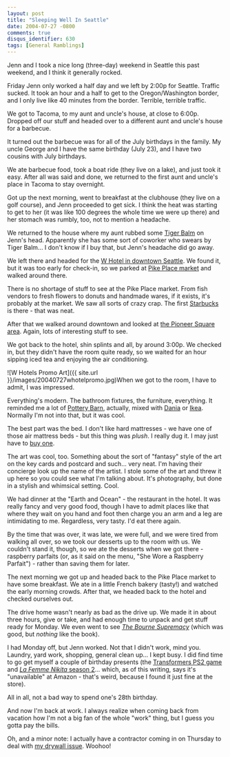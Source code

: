 ```yaml
---
layout: post
title: "Sleeping Well In Seattle"
date: 2004-07-27 -0800
comments: true
disqus_identifier: 630
tags: [General Ramblings]
---
```

Jenn and I took a nice long (three-day) weekend in Seattle this past
weekend, and I think it generally rocked.

 Friday Jenn only worked a half day and we left by 2:00p for Seattle.
Traffic sucked. It took an hour and a half to get to the
Oregon/Washington border, and I only live like 40 minutes from the
border. Terrible, terrible traffic.

 We got to Tacoma, to my aunt and uncle's house, at close to 6:00p.
Dropped off our stuff and headed over to a different aunt and uncle's
house for a barbecue.

 It turned out the barbecue was for all of the July birthdays in the
family. My uncle George and I have the same birthday (July 23), and I
have two cousins with July birthdays.

 We ate barbecue food, took a boat ride (they live on a lake), and just
took it easy. After all was said and done, we returned to the first aunt
and uncle's place in Tacoma to stay overnight.

 Got up the next morning, went to breakfast at the clubhouse (they live
on a golf course), and Jenn proceeded to get sick. I think the heat was
starting to get to her (it was like 100 degrees the whole time we were
up there) and her stomach was rumbly, too, not to mention a headache.

 We returned to the house where my aunt rubbed some [Tiger
Balm](http://www.tigerbalm.com/) on Jenn's head. Apparently she has some
sort of coworker who swears by Tiger Balm... I don't know if I buy that,
but Jenn's headache did go away.

 We left there and headed for the [W Hotel in downtown
Seattle](http://www.starwood.com/whotels/search/hotel_detail.html?propertyID=1154).
We found it, but it was too early for check-in, so we parked at [Pike
Place market](http://www.pikeplacemarket.org/) and walked around there.

 There is no shortage of stuff to see at the Pike Place market. From
fish vendors to fresh flowers to donuts and handmade wares, if it
exists, it's probably at the market. We saw all sorts of crazy crap. The
first [Starbucks](http://www.starbucks.com/) is there - that was neat.

 After that we walked around downtown and looked at [the Pioneer Square
area](http://www.cityofseattle.net/tour/pioneer.htm). Again, lots of
interesting stuff to see.

 We got back to the hotel, shin splints and all, by around 3:00p. We
checked in, but they didn't have the room quite ready, so we waited for
an hour sipping iced tea and enjoying the air conditioning.

 ![W Hotels Promo
Art]({{ site.url }}/images/20040727whotelpromo.jpg)When
we got to the room, I have to admit, I was impressed.

 Everything's modern. The bathroom fixtures, the furniture, everything.
It reminded me a lot of [Pottery Barn](http://potterybarn.com/),
actually, mixed with [Dania](http://www.daniafurniture.com/) or
[Ikea](http://www.ikea.com/). Normally I'm not into that, but it was
cool.

 The best part was the bed. I don't like hard mattresses - we have one
of those air mattress beds - but this thing was *plush*. I really dug
it. I may just have to [buy
one](http://www.whotelstore.com/show_info.asp?curr_item_id=10&cat_subcat_id=1).

 The art was cool, too. Something about the sort of "fantasy" style of
the art on the key cards and postcard and such... very neat. I'm having
their concierge look up the name of the artist. I stole some of the art
and threw it up here so you could see what I'm talking about. It's
photography, but done in a stylish and whimsical setting. Cool.

 We had dinner at the "Earth and Ocean" - the restaurant in the hotel.
It was really fancy and very good food, though I have to admit places
like that where they wait on you hand and foot then charge you an arm
and a leg are intimidating to me. Regardless, very tasty. I'd eat there
again.

 By the time that was over, it was late, we were full, and we were tired
from walking all over, so we took our desserts up to the room with us.
We couldn't stand it, though, so we ate the desserts when we got there -
raspberry parfaits (or, as it said on the menu, "She Wore a Raspberry
Parfait") - rather than saving them for later.

 The next morning we got up and headed back to the Pike Place market to
have some breakfast. We ate in a little French bakery (tasty!) and
watched the early morning crowds. After that, we headed back to the
hotel and checked ourselves out.

 The drive home wasn't nearly as bad as the drive up. We made it in
about three hours, give or take, and had enough time to unpack and get
stuff ready for Monday. We even went to see [*The Bourne
Supremacy*](http://www.imdb.com/title/tt0372183/) (which was good, but
*nothing* like the book).

 I had Monday off, but Jenn worked. Not that I didn't work, mind you.
Laundry, yard work, shopping, general clean up... I kept busy. I did
find time to go get myself a couple of birthday presents (the
[Transformers PS2
game](http://www.amazon.com/exec/obidos/ASIN/B0000V48MA/mhsvortex) and
[*La Femme Nikita* season
2](http://www.amazon.com/exec/obidos/ASIN/B0002234Y0/mhsvortex)...
which, as of this writing, says it's "unavailable" at Amazon - that's
weird, because I found it just fine at the store).

 All in all, not a bad way to spend one's 28th birthday.

 And now I'm back at work. I always realize when coming back from
vacation how I'm not a big fan of the whole "work" thing, but I guess
you gotta pay the bills.

 Oh, and a minor note: I actually have a contractor coming in on
Thursday to deal with [my drywall
issue](/archive/2004/07/02/wall-decals.aspx). Woohoo!
